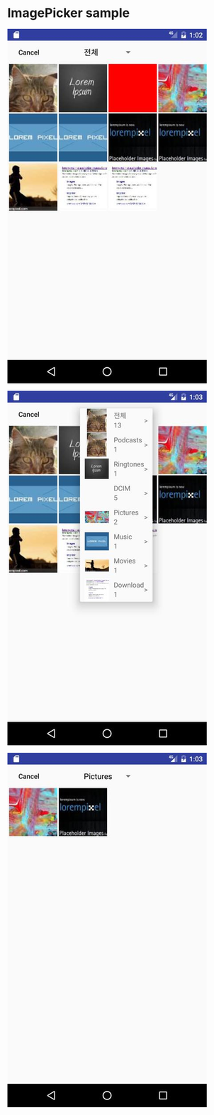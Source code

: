 # ImagePicker sample

![All Images](images/th_Screenshot_all.jpg)

![Opened Dropdown](images/th_Screenshot_dropdown.jpg)

![Images in folder](images/th_Screenshot_folder.jpg)
